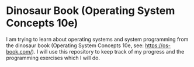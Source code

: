 # Dinosaur Book (Operating System Concepts 10e)

I am trying to learn about operating systems and system programming from the dinosaur book (Operating System Concepts 10e, see: https://os-book.com/). I will use this repository to keep track of my progress and the programming exercises which I will do.

